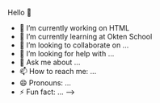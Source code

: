 Hello 👋 
- 🔭 I’m currently working on HTML
- 🌱 I’m currently learning at Okten School
- 👯 I’m looking to collaborate on ...
- 🤔 I’m looking for help with ...
- 💬 Ask me about ...
- 📫 How to reach me: ...
- 😄 Pronouns: ...
- ⚡ Fun fact: ...
-->
